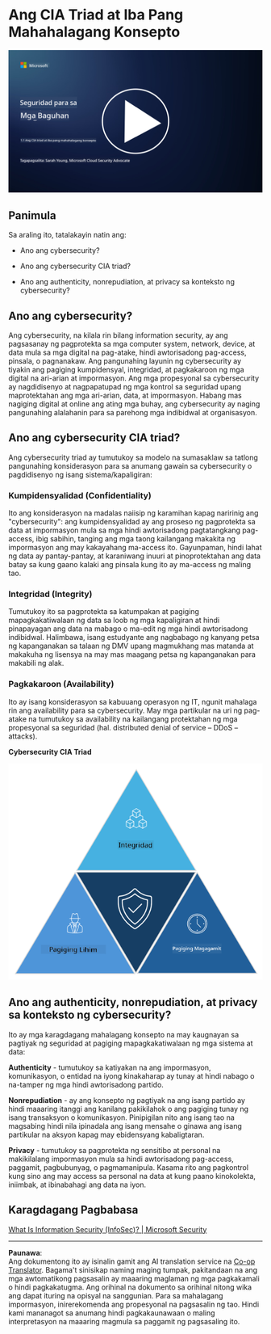 <!--
CO_OP_TRANSLATOR_METADATA:
{
  "original_hash": "16a76f9fa372fb63cffb6d76b855f023",
  "translation_date": "2025-09-04T01:11:24+00:00",
  "source_file": "1.1 The CIA triad and other key concepts.md",
  "language_code": "tl"
}
-->
# Ang CIA Triad at Iba Pang Mahahalagang Konsepto

[![Panoorin ang video](../../translated_images/1-1_placeholder.5743591289ea76087b78301a315f244c665d5266d895538c9d1a52b1f0d08603.tl.png)](https://learn-video.azurefd.net/vod/player?id=d4c2f633-fa6a-4a3d-8d41-7a1d71189832)

## Panimula

Sa araling ito, tatalakayin natin ang:

 - Ano ang cybersecurity?
   
 - Ano ang cybersecurity CIA triad?

 - Ano ang authenticity, nonrepudiation, at privacy sa konteksto ng cybersecurity?

## Ano ang cybersecurity?

Ang cybersecurity, na kilala rin bilang information security, ay ang pagsasanay ng pagprotekta sa mga computer system, network, device, at data mula sa mga digital na pag-atake, hindi awtorisadong pag-access, pinsala, o pagnanakaw. Ang pangunahing layunin ng cybersecurity ay tiyakin ang pagiging kumpidensyal, integridad, at pagkakaroon ng mga digital na ari-arian at impormasyon. Ang mga propesyonal sa cybersecurity ay nagdidisenyo at nagpapatupad ng mga kontrol sa seguridad upang maprotektahan ang mga ari-arian, data, at impormasyon. Habang mas nagiging digital at online ang ating mga buhay, ang cybersecurity ay naging pangunahing alalahanin para sa parehong mga indibidwal at organisasyon.

## Ano ang cybersecurity CIA triad?

Ang cybersecurity triad ay tumutukoy sa modelo na sumasaklaw sa tatlong pangunahing konsiderasyon para sa anumang gawain sa cybersecurity o pagdidisenyo ng isang sistema/kapaligiran:

### Kumpidensyalidad (Confidentiality)

Ito ang konsiderasyon na madalas naiisip ng karamihan kapag naririnig ang "cybersecurity": ang kumpidensyalidad ay ang proseso ng pagprotekta sa data at impormasyon mula sa mga hindi awtorisadong pagtatangkang pag-access, ibig sabihin, tanging ang mga taong kailangang makakita ng impormasyon ang may kakayahang ma-access ito. Gayunpaman, hindi lahat ng data ay pantay-pantay, at karaniwang inuuri at pinoprotektahan ang data batay sa kung gaano kalaki ang pinsala kung ito ay ma-access ng maling tao.

### Integridad (Integrity)

Tumutukoy ito sa pagprotekta sa katumpakan at pagiging mapagkakatiwalaan ng data sa loob ng mga kapaligiran at hindi pinapayagan ang data na mabago o ma-edit ng mga hindi awtorisadong indibidwal. Halimbawa, isang estudyante ang nagbabago ng kanyang petsa ng kapanganakan sa talaan ng DMV upang magmukhang mas matanda at makakuha ng lisensya na may mas maagang petsa ng kapanganakan para makabili ng alak.

### Pagkakaroon (Availability)

Ito ay isang konsiderasyon sa kabuuang operasyon ng IT, ngunit mahalaga rin ang availability para sa cybersecurity. May mga partikular na uri ng pag-atake na tumutukoy sa availability na kailangang protektahan ng mga propesyonal sa seguridad (hal. distributed denial of service – DDoS – attacks).

**Cybersecurity CIA Triad**

![image](../../translated_images/ciatriad.0cf01e809b3845866bec11e829aac615e19a7b2a2897a4aafeb8000955a3f4b5.tl.png)

## Ano ang authenticity, nonrepudiation, at privacy sa konteksto ng cybersecurity?

Ito ay mga karagdagang mahalagang konsepto na may kaugnayan sa pagtiyak ng seguridad at pagiging mapagkakatiwalaan ng mga sistema at data:

**Authenticity** - tumutukoy sa katiyakan na ang impormasyon, komunikasyon, o entidad na iyong kinakaharap ay tunay at hindi nabago o na-tamper ng mga hindi awtorisadong partido.

**Nonrepudiation** - ay ang konsepto ng pagtiyak na ang isang partido ay hindi maaaring itanggi ang kanilang pakikilahok o ang pagiging tunay ng isang transaksyon o komunikasyon. Pinipigilan nito ang isang tao na magsabing hindi nila ipinadala ang isang mensahe o ginawa ang isang partikular na aksyon kapag may ebidensyang kabaligtaran.

**Privacy** - tumutukoy sa pagprotekta ng sensitibo at personal na makikilalang impormasyon mula sa hindi awtorisadong pag-access, paggamit, pagbubunyag, o pagmamanipula. Kasama rito ang pagkontrol kung sino ang may access sa personal na data at kung paano kinokolekta, iniimbak, at ibinabahagi ang data na iyon.

## Karagdagang Pagbabasa

[What Is Information Security (InfoSec)? | Microsoft Security](https://www.microsoft.com/security/business/security-101/what-is-information-security-infosec#:~:text=Three%20pillars%20of%20information%20security%3A%20the%20CIA%20triad,as%20guiding%20principles%20for%20implementing%20an%20InfoSec%20plan.)

---

**Paunawa**:  
Ang dokumentong ito ay isinalin gamit ang AI translation service na [Co-op Translator](https://github.com/Azure/co-op-translator). Bagama't sinisikap naming maging tumpak, pakitandaan na ang mga awtomatikong pagsasalin ay maaaring maglaman ng mga pagkakamali o hindi pagkakatugma. Ang orihinal na dokumento sa orihinal nitong wika ang dapat ituring na opisyal na sanggunian. Para sa mahalagang impormasyon, inirerekomenda ang propesyonal na pagsasalin ng tao. Hindi kami mananagot sa anumang hindi pagkakaunawaan o maling interpretasyon na maaaring magmula sa paggamit ng pagsasaling ito.